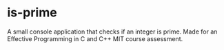 # is-prime

A small console application that checks if an integer is prime. Made for an Effective Programming in C and C++ MIT course assessment.
